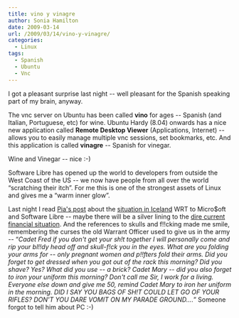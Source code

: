 ```yaml
---
title: vino y vinagre
author: Sonia Hamilton
date: 2009-03-14
url: /2009/03/14/vino-y-vinagre/
categories:
  - Linux
tags:
  - Spanish
  - Ubuntu
  - Vnc
---
```

I got a pleasant surprise last night -- well pleasant for the Spanish spea[][1]king part of my brain, anyway.

<!--more-->

The vnc server on Ubuntu has been called **vino** for ages -- Spanish (and Italian, Portuguese, etc) for wine. Ubuntu Hardy (8.04) onwards has a nice new application called **Remote Desktop Viewer** (Applications, Internet) -- allows you to easily manage multiple vnc sessions, set bookmarks, etc. And this application is called **vinagre** -- Spanish for vinegar.

Wine and Vinegar -- nice :-)

Software Libre has opened up the world to developers from outside the West Coast of the US -- we now have people from all over the world &#8220;scratching their itch&#8221;. For me this is one of the strongest assets of Linux and gives me a &#8220;warm inner glow&#8221;.

Last night I read [Pia's post][1] about the [situation in Iceland][2] WRT to Micro$oft and Software Libre -- maybe there will be a silver lining to the [dire current financial situation][3]. And the references to skulls and f!!cking made me smile, remembering the curses the old Warrant Officer used to give us in the army -- &#8220;*Cadet Fred if you don't get your sh!t together I will personally come and rip your bl!!dy head off and skull-f!ck you in the eyes. What are you folding your arms for -- only pregnant women and p!!fters fold their arms. Did you forget to get dressed when you got out of the rack this morning? Did you shave? Yes? What did you use -- a brick? Cadet Mary -- did you also forget to iron your uniform this morning? Don't call me Sir, I work for a living. Everyone else down and give me 50, remind Cadet Mary to iron her uniform in the morning. DID I SAY YOU BAGS OF SH!T COULD LET GO OF YOUR RIFLES? DON'T YOU DARE VOMIT ON MY PARADE GROUND&#8230;.*&#8221; Someone forgot to tell him about PC :-)

 [1]: http://pipka.org/blog/2009/03/12/iceland-software-resellers-being-screwed-by-disappearing-clients-and-licensing-contracts/
 [2]: http://smari.yaxic.org/blag/2009/03/06/microsoft-skull-fucks-icelands-economy-contracts-syphilis/
 [3]: http://theautomaticearth.blogspot.com/
